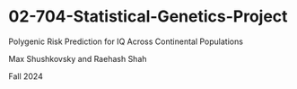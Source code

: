 # 02-704-Statistical-Genetics-Project

Polygenic Risk Prediction for IQ Across Continental Populations

Max Shushkovsky and Raehash Shah

Fall 2024
